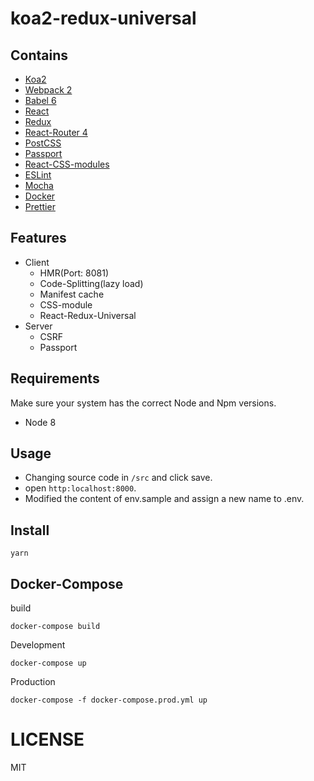 # koa2-redux-universal

## Contains

- [Koa2](http://koajs.com)
- [Webpack 2](https://webpack.js.org/)
- [Babel 6](https://babeljs.io/)
- [React](https://facebook.github.io/react)
- [Redux](http://redux.js.org)
- [React-Router 4](https://reacttraining.com/react-router/)
- [PostCSS](http://postcss.org/)
- [Passport](http://passportjs.org/)
- [React-CSS-modules](https://github.com/gajus/babel-plugin-react-css-modules)
- [ESLint](http://eslint.org/)
- [Mocha](https://mochajs.org/)
- [Docker](https://docs.docker.com)
- [Prettier](https://prettier.io/)

## Features
- Client
  - HMR(Port: 8081)
  - Code-Splitting(lazy load)
  - Manifest cache
  - CSS-module
  - React-Redux-Universal
- Server
  - CSRF
  - Passport

## Requirements
Make sure your system has the correct Node and Npm versions.

- Node 8

## Usage
- Changing source code in `/src` and click save.
- open `http:localhost:8000`.
- Modified the content of env.sample and assign a new name to .env.

## Install
```
yarn
```

## Docker-Compose
build
```
docker-compose build
```
Development
```
docker-compose up
```
Production
```
docker-compose -f docker-compose.prod.yml up
```

LICENSE
=======

MIT
